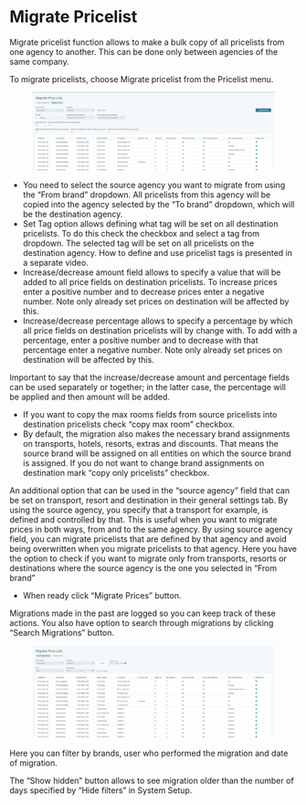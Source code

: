 # Migrate Pricelist

Migrate pricelist function allows to make a bulk copy of all pricelists from one agency to another. This can be done only between agencies of the same company.&#x20;

To migrate pricelists, choose Migrate pricelist from the Pricelist menu.&#x20;

<figure><img src="../.gitbook/assets/image (50).png" alt=""><figcaption></figcaption></figure>

* You need to select the source agency you want to migrate from using the “From brand” dropdown. All pricelists from this agency will be copied into the agency selected by the “To brand” dropdown, which will be the destination agency.&#x20;
* Set Tag option allows defining what tag will be set on all destination pricelists. To do this check the checkbox and select a tag from dropdown. The selected tag will be set on all pricelists on the destination agency. How to define and use pricelist tags is presented in a separate video.&#x20;
* Increase/decrease amount field allows to specify a value that will be added to all price fields on destination pricelists. To increase prices enter a positive number and to decrease prices enter a negative number. Note only already set prices on destination will be affected by this.&#x20;
* Increase/decrease percentage allows to specify a percentage by which all price fields on destination pricelists will by change with. To add with a percentage, enter a positive number and to decrease with that percentage enter a negative number. Note only already set prices on destination will be affected by this.&#x20;

Important to say that the increase/decrease amount and percentage fields can be used separately or together; in the latter case, the percentage will be applied and then amount will be added.&#x20;

* If you want to copy the max rooms fields from source pricelists into destination pricelists check “copy max room” checkbox.&#x20;
* By default, the migration also makes the necessary brand assignments on transports, hotels, resorts, extras and discounts. That means the source brand will be assigned on all entities on which the source brand is assigned. If you do not want to change brand assignments on destination mark “copy only pricelists” checkbox.&#x20;

An additional option that can be used in the “source agency” field that can be set on transport, resort and destination in their general settings tab. By using the source agency, you specify that a transport for example, is defined and controlled by that. This is useful when you want to migrate prices in both ways, from and to the same agency. By using source agency field, you can migrate pricelists that are defined by that agency and avoid being overwritten when you migrate pricelists to that agency. Here you have the option to check if you want to migrate only from transports, resorts or destinations where the source agency is the one you selected in “From brand”&#x20;

* When ready click “Migrate Prices” button.&#x20;

Migrations made in the past are logged so you can keep track of these actions. You also have option to search through migrations by clicking “Search Migrations” button.

<figure><img src="../.gitbook/assets/image (51).png" alt=""><figcaption></figcaption></figure>

&#x20;Here you can filter by brands, user who performed the migration and date of migration.&#x20;

The “Show hidden” button allows to see migration older than the number of days specified by “Hide filters” in System Setup.
